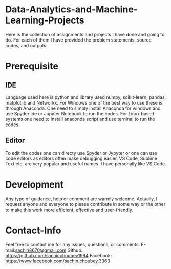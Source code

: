 # Data-Analytics-and-Machine-Learning-Projects
Here is the collection of assignments and projects I have done and going to do. For each of them I have provided the problem statements, source codes, and outputs.
# Prerequisite
## IDE
Language used here is python and library used numpy, scikit-learn, pandas, matplotlib and Networkx.
For Windows one of the best way to use these is through Anaconda. One need to simply install Anaconda for windows and use Spyder ide or Jupyter Notebook to run the codes.
For Linux based systems one need to install anaconda script and use terninal to run the codes.
## Editor
To edit the codes one can directy use Spyder or Jypyter or one can use code editors as editors often make debugging easier. VS Code, Sublime Text etc. are very popular and useful names. I have personally like VS Code.
# Development
Any type of guidance, help or comment are warmly welcome. Actually, I request anyone and everyone to please contribute in some way or the other to make this work more efficient, effective and user-friendly.
# Contact-Info
Feel free to contact me for any issues, questions, or comments.
E-mail:sachin8670@gmail.com
Github: https://github.com/sachinchoubey1994
Facebook: https://www.facebook.com/sachin.choubey.3363


